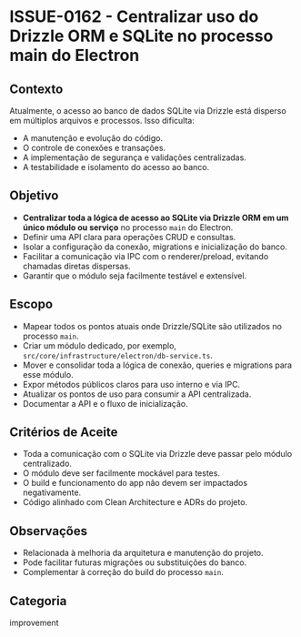 # ISSUE-0162 - Centralizar uso do Drizzle ORM e SQLite no processo main do Electron

## Contexto

Atualmente, o acesso ao banco de dados SQLite via Drizzle está disperso em múltiplos arquivos e processos. Isso dificulta:

- A manutenção e evolução do código.
- O controle de conexões e transações.
- A implementação de segurança e validações centralizadas.
- A testabilidade e isolamento do acesso ao banco.

## Objetivo

- **Centralizar toda a lógica de acesso ao SQLite via Drizzle ORM em um único módulo ou serviço** no processo `main` do Electron.
- Definir uma API clara para operações CRUD e consultas.
- Isolar a configuração da conexão, migrations e inicialização do banco.
- Facilitar a comunicação via IPC com o renderer/preload, evitando chamadas diretas dispersas.
- Garantir que o módulo seja facilmente testável e extensível.

## Escopo

- Mapear todos os pontos atuais onde Drizzle/SQLite são utilizados no processo `main`.
- Criar um módulo dedicado, por exemplo, `src/core/infrastructure/electron/db-service.ts`.
- Mover e consolidar toda a lógica de conexão, queries e migrations para esse módulo.
- Expor métodos públicos claros para uso interno e via IPC.
- Atualizar os pontos de uso para consumir a API centralizada.
- Documentar a API e o fluxo de inicialização.

## Critérios de Aceite

- Toda a comunicação com o SQLite via Drizzle deve passar pelo módulo centralizado.
- O módulo deve ser facilmente mockável para testes.
- O build e funcionamento do app não devem ser impactados negativamente.
- Código alinhado com Clean Architecture e ADRs do projeto.

## Observações

- Relacionada à melhoria da arquitetura e manutenção do projeto.
- Pode facilitar futuras migrações ou substituições do banco.
- Complementar à correção do build do processo `main`.

## Categoria

improvement